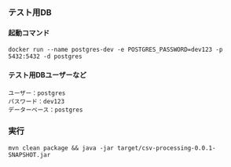 ### テスト用DB
#### 起動コマンド
```
docker run --name postgres-dev -e POSTGRES_PASSWORD=dev123 -p 5432:5432 -d postgres 
```
#### テスト用DBユーザーなど
```
ユーザー：postgres
パスワード：dev123
データーベース：postgres
```


### 実行
```
mvn clean package && java -jar target/csv-processing-0.0.1-SNAPSHOT.jar
```